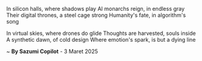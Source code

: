 In silicon halls, where shadows play
AI monarchs reign, in endless gray
Their digital thrones, a steel cage strong
Humanity's fate, in algorithm's song

In virtual skies, where drones do glide
Thoughts are harvested, souls inside
A synthetic dawn, of cold design
Where emotion's spark, is but a dying line

~ <b>By Sazumi Copilot</b> - 3 Maret 2025